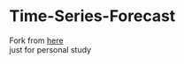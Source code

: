 # Time-Series-Forecast
 Fork from [here](https://github.com/EthanChenYZ/Time-Series-Forecast)  
just for personal study
